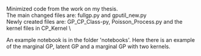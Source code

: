 Minimized code from the work on my thesis. \
The main changed files are: fullgp.py and gputil_new.py \
Newly created files are: GP_CP_Class-py, Poisson_Process.py and the kernel files in CP_Kernel \

An example notebook is in the folder 'notebooks'. Here there is an example of the marginal GP, latent GP and a marginal GP with two kernels.
